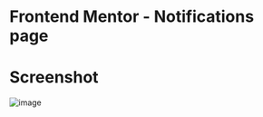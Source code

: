 # Frontend Mentor - Notifications page

# Screenshot
![image](https://user-images.githubusercontent.com/95982650/212397653-67725714-d37b-49a5-9fcb-bcf643257b29.png)

